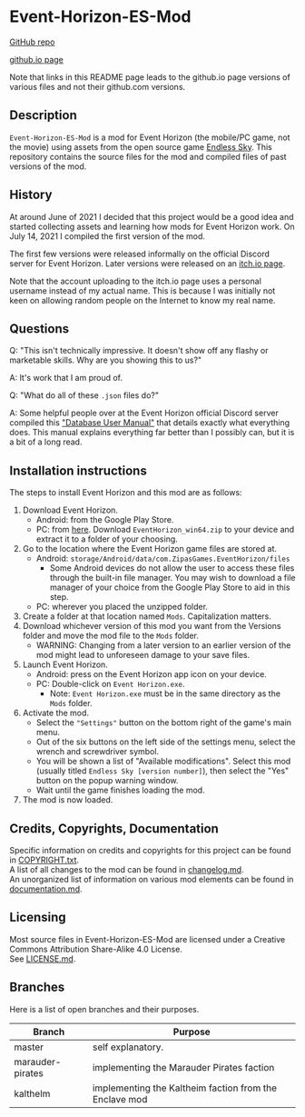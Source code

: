 # Event-Horizon-ES-Mod

[GitHub repo](https://github.com/JasonWu00/Event-Horizon-ES-Mod)

[github.io page](https://jasonwu00.github.io/Event-Horizon-ES-Mod/)

Note that links in this README page leads to the github.io page versions of various files and not their github.com versions.

## Description

`Event-Horizon-ES-Mod` is a mod for Event Horizon (the mobile/PC game, not the movie) using assets from the open source game [Endless Sky](https://github.com/endless-sky/endless-sky). This repository contains the source files for the mod and compiled files of past versions of the mod.

## History

At around June of 2021 I decided that this project would be a good idea and started collecting assets and learning how mods for Event Horizon work. On July 14, 2021 I compiled the first version of the mod.

The first few versions were released informally on the official Discord server for Event Horizon. Later versions were released on an [itch.io page](https://404-found.itch.io/event-horizon-ES-Mod).

Note that the account uploading to the itch.io page uses a personal username instead of my actual name. This is because I was initially not keen on allowing random people on the Internet to know my real name.

## Questions

Q: "This isn't technically impressive. It doesn't show off any flashy or marketable skills. Why are you showing this to us?"

A: It's work that I am proud of.

Q: "What do all of these `.json` files do?"

A: Some helpful people over at the Event Horizon official Discord server compiled this ["Database User Manual"](https://docs.google.com/document/d/1TsxbbtUkF_OKdpotKNQEiPqvW3xi8CTUipUiFz51CZY/edit?usp=sharing) that details exactly what everything does. This manual explains everything far better than I possibly can, but it is a bit of a long read.

## Installation instructions

The steps to install Event Horizon and this mod are as follows:

1. Download Event Horizon.
   - Android: from the Google Play Store.
   - PC: from [here](https://github.com/PavelZinchenko/EventHorizon-Issues/releases/tag/latest_build). Download `EventHorizon_win64.zip` to your device and extract it to a folder of your choosing.
2. Go to the location where the Event Horizon game files are stored at.
   - Android: `storage/Android/data/com.ZipasGames.EventHorizon/files`
     - Some Android devices do not allow the user to access these files through the built-in file manager. You may wish to download a file manager of your choice from the Google Play Store to aid in this step.
   - PC: wherever you placed the unzipped folder.
3. Create a folder at that location named `Mods`. Capitalization matters.
4. Download whichever version of this mod you want from the Versions folder and move the mod file to the `Mods` folder.
   - WARNING: Changing from a later version to an earlier version of the mod might lead to unforeseen damage to your save files.
5. Launch Event Horizon.
   - Android: press on the Event Horizon app icon on your device.
   - PC: Double-click on `Event Horizon.exe`.
      - Note: `Event Horizon.exe` must be in the same directory as the `Mods` folder.
6. Activate the mod.
   - Select the `"Settings"` button on the bottom right of the game's main menu.
   - Out of the six buttons on the left side of the settings menu, select the wrench and screwdriver symbol.
   - You will be shown a list of "Available modifications". Select this mod (usually titled `Endless Sky [version number]`), then select the "Yes" button on the popup warning window.
   - Wait until the game finishes loading the mod.
7. The mod is now loaded.

## Credits, Copyrights, Documentation

Specific information on credits and copyrights for this project can be found in [COPYRIGHT.txt](https://jasonwu00.github.io/Event-Horizon-ES-Mod/COPYRIGHT.txt).  
A list of all changes to the mod can be found in [changelog.md](https://jasonwu00.github.io/Event-Horizon-ES-Mod/Documentation/changelog).  
An unorganized list of information on various mod elements can be found in [documentation.md](https://jasonwu00.github.io/Event-Horizon-ES-Mod/Documentation/documentation).  

## Licensing

Most source files in Event-Horizon-ES-Mod are licensed under a Creative Commons Attribution Share-Alike 4.0 License.  
See [LICENSE.md](https://jasonwu00.github.io/Event-Horizon-ES-Mod/LICENSE). 

## Branches

Here is a list of open branches and their purposes.

Branch | Purpose
--- | ---
master | self explanatory.
marauder-pirates | implementing the Marauder Pirates faction
kalthelm | implementing the Kaltheim faction from the Enclave mod